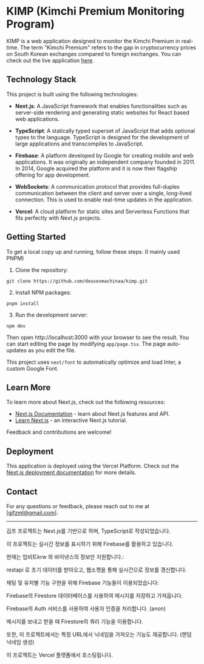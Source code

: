 # KIMP (Kimchi Premium Monitoring Program)

KIMP is a web application designed to monitor the Kimchi Premium in real-time. The term "Kimchi Premium" refers to the gap in cryptocurrency prices on South Korean exchanges compared to foreign exchanges. You can check out the live application [here](https://kimp-omega.vercel.app).

## Technology Stack
This project is built using the following technologies:

- **Next.js**: A JavaScript framework that enables functionalities such as server-side rendering and generating static websites for React based web applications.

- **TypeScript**: A statically typed superset of JavaScript that adds optional types to the language. TypeScript is designed for the development of large applications and transcompiles to JavaScript.

- **Firebase**: A platform developed by Google for creating mobile and web applications. It was originally an independent company founded in 2011. In 2014, Google acquired the platform and it is now their flagship offering for app development.

- **WebSockets**: A communication protocol that provides full-duplex communication between the client and server over a single, long-lived connection. This is used to enable real-time updates in the application.

- **Vercel**: A cloud platform for static sites and Serverless Functions that fits perfectly with Next.js projects.

## Getting Started
To get a local copy up and running, follow these steps:
(I mainly used PNPM)

1. Clone the repository:
```
git clone https://github.com/deusexmachinaa/kimp.git
```

2. Install NPM packages:
```
pnpm install
```

3. Run the development server:
```
npm dev
```

Then open http://localhost:3000 with your browser to see the result. You can start editing the page by modifying `app/page.tsx`. The page auto-updates as you edit the file.

This project uses `next/font` to automatically optimize and load Inter, a custom Google Font.

## Learn More
To learn more about Next.js, check out the following resources:

- [Next.js Documentation](https://nextjs.org/docs) - learn about Next.js features and API.
- [Learn Next.js](https://nextjs.org/learn) - an interactive Next.js tutorial.

Feedback and contributions are welcome!

## Deployment
This application is deployed using the Vercel Platform. Check out the [Next.js deployment documentation](https://nextjs.org/docs/deployment) for more details.

## Contact
For any questions or feedback, please reach out to me at [gjfzml@gmail.com].


----

김프 프로젝트는 Next.js를 기반으로 하며, TypeScript로 작성되었습니다.

이 프로젝트는 실시간 정보를 표시하기 위해 Firebase를 활용하고 있습니다.


현재는 업비트krw 와 바이낸스의 정보만 지원합니다.:

restapi 로 초기 데이터를 받아오고, 웹소켓을 통해 실시간으로 정보를 갱신합니다.


채팅 및 유저별 기능 구현을 위해 Firebase 기능들이 이용되었습니다:

Firebase의 Firestore 데이터베이스를 사용하여 메시지를 저장하고 가져옵니다.

Firebase의 Auth 서비스를 사용하여 사용자 인증을 처리합니다. (anon)

메시지를 보내고 받을 때 Firestore의 쿼리 기능을 이용합니다.

또한, 이 프로젝트에서는 특정 URL에서 닉네임을 가져오는 기능도 제공합니다. (랜덤 닉네임 생성)

이 프로젝트는 Vercel 플랫폼에서 호스팅됩니다.
